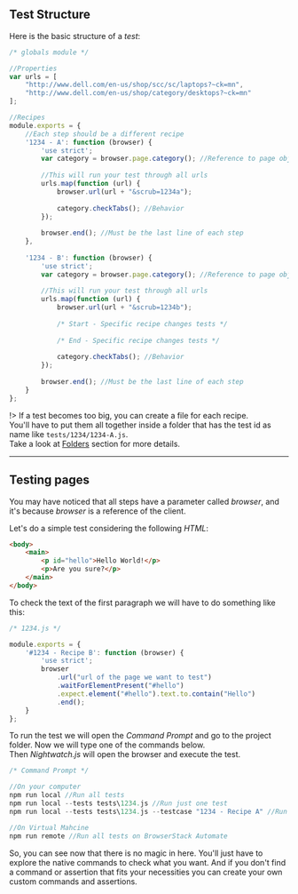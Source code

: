 ## Test Structure
Here is the basic structure of a *test*:

```javascript
/* globals module */

//Properties
var urls = [
    "http://www.dell.com/en-us/shop/scc/sc/laptops?~ck=mn",
    "http://www.dell.com/en-us/shop/category/desktops?~ck=mn"
];

//Recipes
module.exports = {
    //Each step should be a different recipe
    '1234 - A': function (browser) {
        'use strict';
        var category = browser.page.category(); //Reference to page object
        
        //This will run your test through all urls
        urls.map(function (url) {
            browser.url(url + "&scrub=1234a");
            
            category.checkTabs(); //Behavior
        });
        
        browser.end(); //Must be the last line of each step
    },
    
    '1234 - B': function (browser) {
        'use strict';
        var category = browser.page.category(); //Reference to page object
        
        //This will run your test through all urls
        urls.map(function (url) {
            browser.url(url + "&scrub=1234b");
            
            /* Start - Specific recipe changes tests */
            
            /* End - Specific recipe changes tests */
            
            category.checkTabs(); //Behavior
        });
        
        browser.end(); //Must be the last line of each step
    }
};
```

!> If a test becomes too big, you can create a file for each recipe.<br>
You'll have to put them all together inside a folder that has the test
id as name like `tests/1234/1234-A.js`.<br>
Take a look at [Folders](https://eduardomontanha.github.io/tnt-automation/#/usage/folders?id=addremove-a-folder)
section for more details.

---

## Testing pages
You may have noticed that all steps have a parameter called *browser*,
and it's because *browser* is a reference of the client.

Let's do a simple test considering the following *HTML*:

```html
<body>
    <main>
        <p id="hello">Hello World!</p>
        <p>Are you sure?</p>
    </main>
</body>
```

To check the text of the first paragraph we will have to do something
like this:

```javascript
/* 1234.js */

module.exports = {
    '#1234 - Recipe B': function (browser) {
        'use strict';
        browser
            .url("url of the page we want to test")
            .waitForElementPresent("#hello")
            .expect.element("#hello").text.to.contain("Hello")
            .end();
    }
};
```

To run the test we will open the *Command Prompt* and go to the project
folder. Now we will type one of the commands below.<br>
Then *Nightwatch.js* will open the browser and execute the test.

```javascript
/* Command Prompt */

//On your computer
npm run local //Run all tests
npm run local --tests tests\1234.js //Run just one test
npm run local --tests tests\1234.js --testcase "1234 - Recipe A" //Run just one step

//On Virtual Mahcine
npm run remote //Run all tests on BrowserStack Automate
```

So, you can see now that there is no magic in here. You'll just have
to explore the native commands to check what you want. And if you don't
find a command or assertion that fits your necessities you can create
your own custom commands and assertions.
